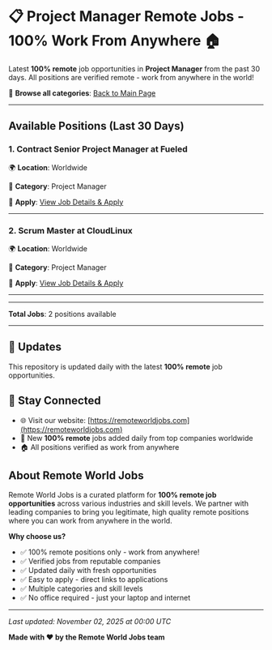 # 📋 Project Manager Remote Jobs - 100% Work From Anywhere 🏠

Latest **100% remote** job opportunities in **Project Manager** from the past 30 days. All positions are verified remote - work from anywhere in the world!

🔗 **Browse all categories**: [Back to Main Page](README.md)

---

## Available Positions (Last 30 Days)

### 1. Contract Senior Project Manager at Fueled

🌍 **Location**: Worldwide

📍 **Category**: Project Manager

🔗 **Apply**: [View Job Details & Apply](https://remoteworldjobs.com/contract-senior-project-manager-fueled)

---

### 2. Scrum Master at CloudLinux

🌍 **Location**: Worldwide

📍 **Category**: Project Manager

🔗 **Apply**: [View Job Details & Apply](https://remoteworldjobs.com/scrum-master-cloudlinux)

---


---

**Total Jobs**: 2 positions available

---

## 🔄 Updates

This repository is updated daily with the latest **100% remote** job opportunities.

## 📧 Stay Connected

- 🌐 Visit our website: [https://remoteworldjobs.com](https://remoteworldjobs.com)
- 💼 New **100% remote** jobs added daily from top companies worldwide
- 🏠 All positions verified as work from anywhere

## About Remote World Jobs

Remote World Jobs is a curated platform for **100% remote job opportunities** across various industries and skill levels. We partner with leading companies to bring you legitimate, high quality remote positions where you can work from anywhere in the world.

**Why choose us?**
- ✅ 100% remote positions only - work from anywhere!
- ✅ Verified jobs from reputable companies
- ✅ Updated daily with fresh opportunities
- ✅ Easy to apply - direct links to applications
- ✅ Multiple categories and skill levels
- ✅ No office required - just your laptop and internet

---

_Last updated: November 02, 2025 at 00:00 UTC_

**Made with ❤️ by the Remote World Jobs team**
